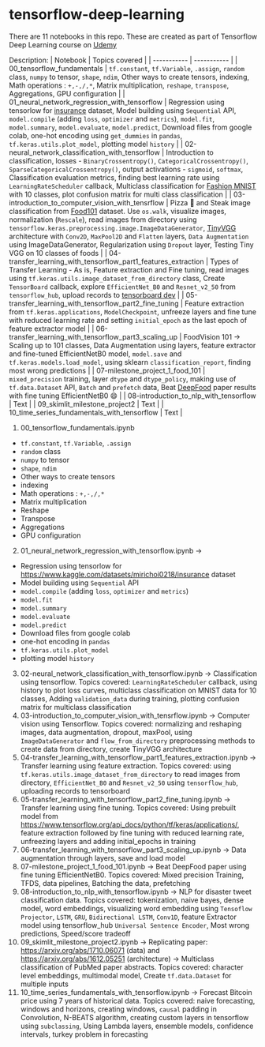 # tensorflow-deep-learning

There are 11 notebooks in this repo. These are created as part of Tensorflow Deep Learning course on [Udemy](https://www.udemy.com/course/tensorflow-developer-certificate-machine-learning-zero-to-mastery/)

Description:
| Notebook      | Topics covered |
| ----------- | ----------- |
| 00_tensorflow_fundamentals      | `tf.constant`, `tf.Variable`, `.assign`, `random` class, `numpy` to tensor, `shape`, `ndim`, Other ways to create tensors, indexing, Math operations : `+,-,/,*`, Matrix multiplication, `reshape`, `transpose`, Aggregations, GPU configuration       |
| 01_neural_network_regression_with_tensorflow   | Regression using tensorlow for [insurance](https://www.kaggle.com/datasets/mirichoi0218/insurance) dataset, Model building using `Sequential` API, `model.compile` (adding `loss`, `optimizer` and `metrics`), `model.fit`, `model.summary`, `model.evaluate`, `model.predict`, Download files from google colab, one-hot encoding using `get_dummies` in `pandas`, `tf.keras.utils.plot_model`, plotting model `history`        |
| 02-neural_network_classification_with_tensorflow   | Introduction to classification, losses - `BinaryCrossentropy()`, `CategoricalCrossentropy()`, `SparseCategoricalCrossentropy()`, output activations - `sigmoid`, `softmax`, Classification evaluation metrics, finding best learning rate using `LearningRateScheduler` callback, Multiclass classification for [Fashion MNIST](https://www.kaggle.com/datasets/zalando-research/fashionmnist) with 10 classes, plot confusion matrix for multi class classification         |
| 03-introduction_to_computer_vision_with_tensrflow   | Pizza 🍕 and Steak image classification from [Food101](https://www.tensorflow.org/datasets/catalog/food101) dataset. Use `os.walk`, visualize images, normalization (`Rescale`), read images from directory using `tensorflow.keras.preprocessing.image.ImageDataGenerator`, [TinyVGG](https://pyimagesearch.com/2021/05/22/minivggnet-going-deeper-with-cnns/) architecture with `Conv2D`, `MaxPool2D` and `Flatten` layers, `Data Augmentation` using ImageDataGenerator, Regularization using `Dropout` layer, Testing Tiny VGG on 10 classes of foods     |
| 04-transfer_learning_with_tensorflow_part1_features_extraction   | Types of Transfer Learning - As is, Feature extraction and Fine tuning, read images using `tf.keras.utils.image_dataset_from_directory` class, Create `TensorBoard` callback, explore `EfficientNet_B0` and `Resnet_v2_50` from `tensorflow_hub`, upload records to [tensorboard dev](https://tensorboard.dev/)       |
| 05-transfer_learning_with_tensorflow_part2_fine_tuning   | Feature extraction from `tf.keras.applications`, `ModelCheckpoint`, unfreeze layers and fine tune with reduced learning rate and setting `initial_epoch` as the last epoch of feature extractor model        |
| 06-transfer_learning_with_tensorflow_part3_scaling_up   | FoodVision 101 -> Scaling up to 101 classes, Data Augmentation using layers, feature extractor and fine-tuned EfficientNetB0 model, `model.save` and `tf.keras.models.load_model`, using sklearn `classification_report`, finding most wrong predictions        |
| 07-milestone_project_1_food_101   | `mixed_precision` training, layer `dtype` and `dtype_policy`, making use of `tf.data.Dataset` API, `Batch` and `prefetch` data, Beat [DeepFood](https://arxiv.org/abs/1606.05675) paper results with fine tuning EfficientNetB0 😄  |
| 08-introduction_to_nlp_with_tensorflow   | Text        |
| 09_skimlit_milestone_project2   | Text        |
| 10_time_series_fundamentals_with_tensorflow   | Text        |



1. 00_tensorflow_fundamentals.ipynb
  * `tf.constant`, `tf.Variable`, `.assign`
  * `random` class
  * `numpy` to tensor
  * `shape`, `ndim`
  * Other ways to create tensors
  * indexing
  * Math operations : `+,-,/,*`
  * Matrix multiplication
  * Reshape
  * Transpose
  * Aggregations
  * GPU configuration
2. 01_neural_network_regression_with_tensorflow.ipynb -> 
  * Regression using tensorlow for https://www.kaggle.com/datasets/mirichoi0218/insurance dataset
  * Model building using `Sequential` API
  * `model.compile` (adding `loss`, `optimizer` and `metrics`)
  * `model.fit`
  * `model.summary`
  * `model.evaluate`
  * `model.predict`
  * Download files from google colab
  * one-hot encoding in `pandas`
  * `tf.keras.utils.plot_model`
  * plotting model `history`
3. 02-neural_network_classification_with_tensorflow.ipynb -> Classification using tensorflow. Topics covered: `LearningRateScheduler` callback, using history to plot loss curves, multiclass classification on MNIST data for 10 classes, Adding `validation_data` during training, plotting confusion matrix for multiclass classification
4. 03-introduction_to_computer_vision_with_tensrflow.ipynb -> Computer vision using Tensorflow. Topics covered: normalizing and reshaping images, data augmentation, dropout, maxPool, using `ImageDataGenerator` and `flow_from_directory` preprocessing methods to create data from directory, create TinyVGG architecture
5. 04-transfer_learning_with_tensorflow_part1_features_extraction.ipynb -> Transfer learning using feature extraction. Topics covered: using `tf.keras.utils.image_dataset_from_directory` to read images from directory, `EfficientNet_B0` and `Resnet_v2_50` using `tensorflow_hub`, uploading records to tensorboard
6. 05-transfer_learning_with_tensorflow_part2_fine_tuning.ipynb -> Transfer learning using fine tuning. Topics covered: Using prebuilt model from https://www.tensorflow.org/api_docs/python/tf/keras/applications/, feature extraction followed by fine tuning with reduced learning rate, unfreezing layers and adding initial_epochs in training 
7. 06-transfer_learning_with_tensorflow_part3_scaling_up.ipynb -> Data augmentation through layers, save and load model
8. 07-milestone_project_1_food_101.ipynb -> Beat DeepFood paper using fine tuning EfficientNetB0. Topics covered: Mixed precision Training, TFDS, data pipelines, Batching the data, prefetching
9. 08-introduction_to_nlp_with_tensorflow.ipynb -> NLP for disaster tweet classification data. Topics covered: tokenization, naive bayes, dense model, word embeddings, visualizing word embedding using `Tensoflow Projector`, `LSTM`, `GRU`, `Bidirectional LSTM`, `Conv1D`, feature Extractor model using tensorflow_hub `Universal Sentence Encoder`, Most wrong predictions, Speed/score tradeoff
10. 09_skimlit_milestone_project2.ipynb -> Replicating paper: https://arxiv.org/abs/1710.06071 (data) and https://arxiv.org/abs/1612.05251 (architecture) -> Multiclass classification of PubMed paper abstracts. Topics covered: character level embeddings, multimodal model, Create `tf.data.Dataset` for multiple inputs
11. 10_time_series_fundamentals_with_tensorflow.ipynb -> Forecast Bitcoin price using 7 years of historical data. Topics covered: naive forecasting, windows and horizons, creating windows, `causal` padding in Convolution, N-BEATS algorithm, creating custom layers in tensorflow using `subclassing`, Using Lambda layers, ensemble models, confidence intervals, turkey problem in forecasting
